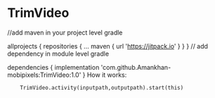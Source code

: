 # TrimVideo

//add maven in your project level gradle

allprojects {
	repositories {
		...
		maven { url 'https://jitpack.io' }
	}
}
// add dependency in module level gradle

dependencies {
         implementation 'com.github.Amankhan-mobipixels:TrimVideo:1.0'
}
How it works:

        TrimVideo.activity(inputpath,outputpath).start(this)

